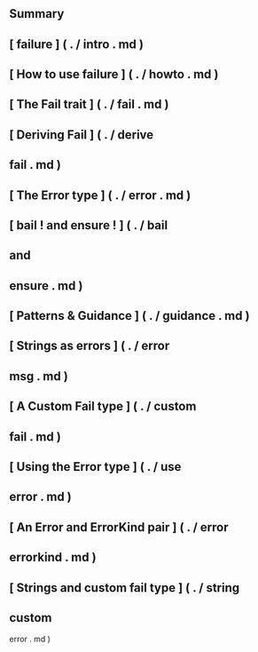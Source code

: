 #
Summary
-
[
failure
]
(
.
/
intro
.
md
)
-
[
How
to
use
failure
]
(
.
/
howto
.
md
)
-
[
The
Fail
trait
]
(
.
/
fail
.
md
)
-
[
Deriving
Fail
]
(
.
/
derive
-
fail
.
md
)
-
[
The
Error
type
]
(
.
/
error
.
md
)
-
[
bail
!
and
ensure
!
]
(
.
/
bail
-
and
-
ensure
.
md
)
-
[
Patterns
&
Guidance
]
(
.
/
guidance
.
md
)
-
[
Strings
as
errors
]
(
.
/
error
-
msg
.
md
)
-
[
A
Custom
Fail
type
]
(
.
/
custom
-
fail
.
md
)
-
[
Using
the
Error
type
]
(
.
/
use
-
error
.
md
)
-
[
An
Error
and
ErrorKind
pair
]
(
.
/
error
-
errorkind
.
md
)
-
[
Strings
and
custom
fail
type
]
(
.
/
string
-
custom
-
error
.
md
)
